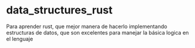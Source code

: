 # data_structures_rust
Para aprender rust, que mejor manera de hacerlo implementando estructuras de datos, que son excelentes para manejar la básica logica en el lenguaje

